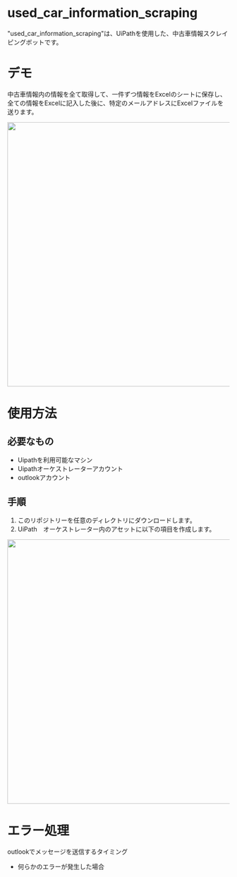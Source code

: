 # used_car_information_scraping
 
"used_car_information_scraping"は、UiPathを使用した、中古車情報スクレイピングボットです。
 
# デモ
 
中古車情報内の情報を全て取得して、一件ずつ情報をExcelのシートに保存し、全ての情報をExcelに記入した後に、特定のメールアドレスにExcelファイルを送ります。
 
<img src="https://user-images.githubusercontent.com/58821058/106844371-b3833400-66eb-11eb-85d0-cea5ddc30883.gif" width="600px">


# 使用方法

## 必要なもの

* Uipathを利用可能なマシン
* Uipathオーケストレーターアカウント
* outlookアカウント


## 手順

1. このリポジトリーを任意のディレクトリにダウンロードします。
2. UiPath　オーケストレーター内のアセットに以下の項目を作成します。
<img src="https://user-images.githubusercontent.com/58821058/106844511-15439e00-66ec-11eb-9d12-3b9fc2200c1b.png" width="600px">


# エラー処理

outlookでメッセージを送信するタイミング

* 何らかのエラーが発生した場合



